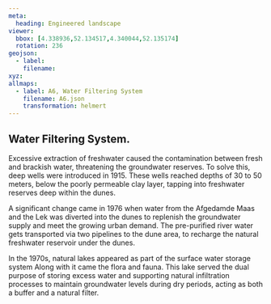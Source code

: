 ```yaml
---
meta:
  heading: Engineered landscape
viewer:
  bbox: [4.338936,52.134517,4.340044,52.135174]
  rotation: 236
geojson:
  - label:
    filename: 
xyz:
allmaps:
  - label: A6, Water Filtering System
    filename: A6.json
    transformation: helmert
---
```


## Water Filtering System.

Excessive extraction of freshwater caused the contamination between fresh and brackish water,  threatening the groundwater reserves. To solve this, deep wells were introduced in 1915. These wells reached depths of 30 to 50 meters, below the poorly permeable clay layer, tapping into freshwater reserves deep within the dunes. 

A significant change came in 1976 when water from the Afgedamde Maas and the Lek was diverted into the dunes to replenish the groundwater supply and meet the growing urban demand. The pre-purified river water gets transported via two pipelines to the dune area, to recharge the natural freshwater reservoir under the dunes. 

In the 1970s, natural lakes appeared as part of the surface water storage system Along with it came the flora and fauna. This lake served the dual purpose of storing excess water and supporting natural infiltration processes to maintain groundwater levels during dry periods, acting as both a buffer and a natural filter.
